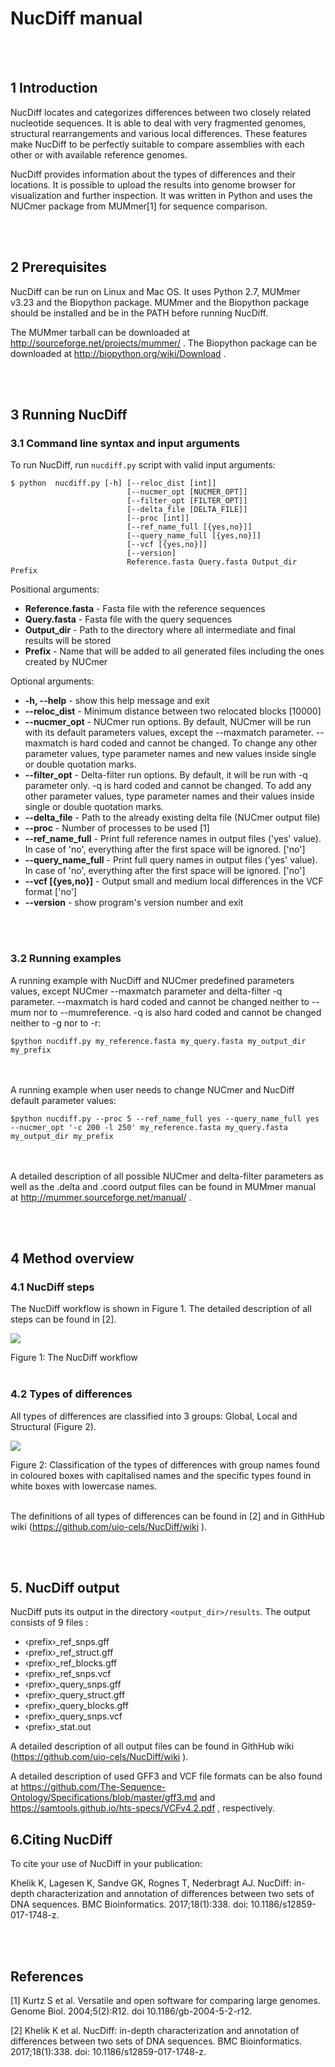 # NucDiff manual

<br><br>
## 1 Introduction
NucDiff locates and categorizes differences between two closely related nucleotide sequences. It is able to deal with very fragmented genomes, structural rearrangements and various local differences. These features make NucDiff to be perfectly suitable to compare assemblies with each other or with available reference genomes.   

NucDiff provides information about the types of differences and their locations. It is possible to upload the results into genome browser for visualization and further inspection. It was written in Python and uses the NUCmer package from MUMmer[1] for sequence comparison. 

<br><br>
## 2 Prerequisites
NucDiff can be run on Linux and Mac OS. It uses Python 2.7, MUMmer v3.23 and the Biopython package. MUMmer and the Biopython package should be installed and be in the PATH before running NucDiff.  

The MUMmer tarball can be downloaded at http://sourceforge.net/projects/mummer/ .
The Biopython package can be downloaded at http://biopython.org/wiki/Download . 

<br><br>
## 3 Running NucDiff
### 3.1 Command line syntax and input arguments
To run NucDiff, run `nucdiff.py` script with valid input arguments:

```
$ python  nucdiff.py [-h] [--reloc_dist [int]]
                          [--nucmer_opt [NUCMER_OPT]]
                          [--filter_opt [FILTER_OPT]] 
                          [--delta_file [DELTA_FILE]]
                          [--proc [int]] 
                          [--ref_name_full [{yes,no}]]
                          [--query_name_full [{yes,no}]] 
                          [--vcf [{yes,no}]]
                          [--version]
                          Reference.fasta Query.fasta Output_dir Prefix

```

Positional arguments:
*  **Reference.fasta** - Fasta file with the reference sequences
*  **Query.fasta** - Fasta file with the query sequences
*  **Output_dir** - Path to the directory where all intermediate and final results will be stored
*  **Prefix** - Name that will be added to all generated files including the ones created by NUCmer

Optional arguments:
*  **-h, --help** - show this help message and exit
*  **--reloc_dist** - Minimum distance between two relocated blocks [10000]
*  **--nucmer_opt** - NUCmer run options. By default, NUCmer will be run with its default parameters values, except the  --maxmatch parameter. --maxmatch is hard coded and cannot be changed. To change any other parameter values, type parameter names and new values inside single or double quotation marks.
*  **--filter_opt** - Delta-filter run options. By default, it will be run with -q parameter only. -q is hard coded and cannot be changed. To add any other parameter values, type parameter names and their values inside single or double quotation marks.
*  **--delta_file** - Path to the already existing delta file (NUCmer output file)
*  **--proc** - Number of processes to be used [1]
*  **--ref_name_full** - Print full reference names in output files ('yes' value). In case of 'no', everything after the first space will be ignored. ['no']
*  **--query_name_full** - Print full query names in output files ('yes' value). In case of 'no', everything after the first space will be ignored. ['no']
*  **--vcf [{yes,no}]** - Output small and medium local differences in the VCF format ['no']
*  **--version** - show program's version number and exit

<br><br>
### 3.2 Running examples
A running example with NucDiff and NUCmer predefined parameters values, except NUCmer --maxmatch parameter and delta-filter -q parameter.  --maxmatch is hard coded and cannot be changed neither to --mum nor to --mumreference. -q is also hard coded and cannot be changed neither to -g nor to -r:

```
$python nucdiff.py my_reference.fasta my_query.fasta my_output_dir my_prefix
```

<br><br>
A running example when user needs to change NUCmer and NucDiff default parameter values:

```
$python nucdiff.py --proc 5 --ref_name_full yes --query_name_full yes --nucmer_opt '-c 200 -l 250' my_reference.fasta my_query.fasta my_output_dir my_prefix
```
<br><br>
A detailed description of all possible NUCmer and delta-filter parameters as well as the .delta and .coord output files can be found in MUMmer manual at http://mummer.sourceforge.net/manual/ .

<br><br>
## 4 Method overview
### 4.1 NucDiff steps
The NucDiff workflow is shown in Figure 1. The detailed description of all steps can be found in [2].

![](Figures_README/workflow.png)

Figure 1: The NucDiff workflow
<br><br>
### 4.2 Types of differences
All types of differences are classified into 3 groups: Global, Local and Structural (Figure 2). 


![](Figures_README/types_of_differences.png)

Figure 2: Classification of the types of differences with group names found in coloured boxes with capitalised names and the specific types found in white boxes with lowercase names.
<br><br>

The definitions of all types of differences can be found in [2] and in GithHub wiki (https://github.com/uio-cels/NucDiff/wiki ). 


<br><br>
## 5. NucDiff output
NucDiff puts its output in the directory `<output_dir>/results`. The output consists of 9 files  : 
* &lsaquo;prefix&rsaquo;_ref_snps.gff 
* &lsaquo;prefix&rsaquo;_ref_struct.gff 
* &lsaquo;prefix&rsaquo;_ref_blocks.gff
* &lsaquo;prefix&rsaquo;_ref_snps.vcf 
* &lsaquo;prefix&rsaquo;_query_snps.gff 
* &lsaquo;prefix&rsaquo;_query_struct.gff 
* &lsaquo;prefix&rsaquo;_query_blocks.gff
* &lsaquo;prefix&rsaquo;_query_snps.vcf
* &lsaquo;prefix&rsaquo;_stat.out 


A detailed description of all output files can be found in GithHub wiki (https://github.com/uio-cels/NucDiff/wiki ).

A detailed description of used GFF3 and VCF file formats can be also found at https://github.com/The-Sequence-Ontology/Specifications/blob/master/gff3.md and https://samtools.github.io/hts-specs/VCFv4.2.pdf , respectively. 

## 6.Citing NucDiff

To cite your use of NucDiff in your publication:

Khelik K, Lagesen K, Sandve GK, Rognes T, Nederbragt AJ. NucDiff: in-depth characterization and annotation of differences between two sets of DNA sequences. BMC Bioinformatics. 2017;18(1):338. doi: 10.1186/s12859-017-1748-z. 


<br><br>
## References
[1] Kurtz S et al. Versatile and open software for comparing large genomes. Genome Biol. 2004;5(2):R12. doi 10.1186/gb-2004-5-2-r12.

[2] Khelik K et al. NucDiff: in-depth characterization and annotation of differences between two sets of DNA sequences. BMC Bioinformatics. 2017;18(1):338. doi: 10.1186/s12859-017-1748-z.